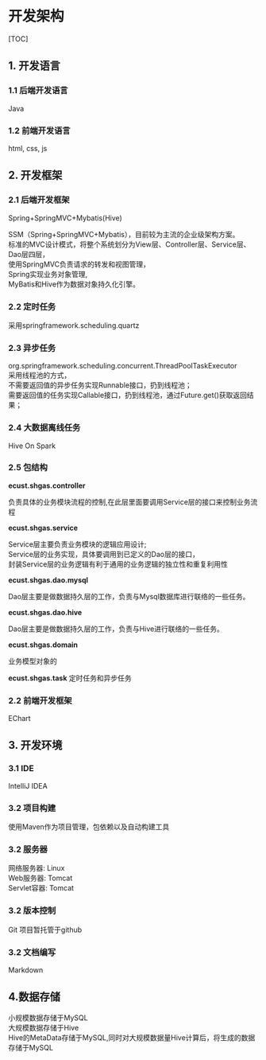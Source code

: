 开发架构
=============

[TOC]
## 1. 开发语言

### 1.1 后端开发语言 
Java

### 1.2 前端开发语言 
html, css, js

## 2. 开发框架

### 2.1 后端开发框架
Spring+SpringMVC+Mybatis(Hive)<br>

SSM（Spring+SpringMVC+Mybatis），目前较为主流的企业级架构方案。<br>
标准的MVC设计模式，将整个系统划分为View层、Controller层、Service层、Dao层四层，<br>
使用SpringMVC负责请求的转发和视图管理，<br>
Spring实现业务对象管理,<br>
MyBatis和Hive作为数据对象持久化引擎。

### 2.2 定时任务
采用springframework.scheduling.quartz

### 2.3 异步任务
org.springframework.scheduling.concurrent.ThreadPoolTaskExecutor<br>
采用线程池的方式，<br>
不需要返回值的异步任务实现Runnable接口，扔到线程池；<br>
需要返回值的任务实现Callable接口，扔到线程池，通过Future.get()获取返回结果；

### 2.4 大数据离线任务
Hive On Spark

### 2.5 包结构

__ecust.shgas.controller__

负责具体的业务模块流程的控制,在此层里面要调用Service层的接口来控制业务流程

__ecust.shgas.service__

Service层主要负责业务模块的逻辑应用设计;<br>
Service层的业务实现，具体要调用到已定义的Dao层的接口，<br>
封装Service层的业务逻辑有利于通用的业务逻辑的独立性和重复利用性

__ecust.shgas.dao.mysql__

Dao层主要是做数据持久层的工作，负责与Mysql数据库进行联络的一些任务。

__ecust.shgas.dao.hive__

Dao层主要是做数据持久层的工作，负责与Hive进行联络的一些任务。

__ecust.shgas.domain__

业务模型对象的

__ecust.shgas.task__
定时任务和异步任务


### 2.2 前端开发框架
EChart

## 3. 开发环境
### 3.1 IDE
IntelliJ IDEA

### 3.2 项目构建
使用Maven作为项目管理，包依赖以及自动构建工具

### 3.2 服务器
网络服务器: Linux<br>
Web服务器: Tomcat<br>
Servlet容器: Tomcat<br>
 
### 3.2 版本控制
Git
项目暂托管于github

### 3.2 文档编写
Markdown

## 4.数据存储
小规模数据存储于MySQL<br>
大规模数据存储于Hive<br>
Hive的MetaData存储于MySQL,同时对大规模数据量Hive计算后，将生成的数据存储于MySQL